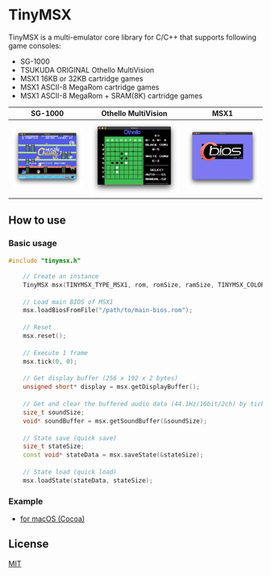 # TinyMSX

TinyMSX is a multi-emulator core library for C/C++ that supports following game consoles:

- SG-1000
- TSUKUDA ORIGINAL Othello MultiVision
- MSX1 16KB or 32KB cartridge games
- MSX1 ASCII-8 MegaRom cartridge games
- MSX1 ASCII-8 MegaRom + SRAM(8K) cartridge games

|                   SG-1000                   |             Othello MultiVision              |                  MSX1                  |
| :-----------------------------------------: | :------------------------------------------: | :------------------------------------: |
| ![SG-1000](doc/image/screenshot_sg1000.png) | ![OTHELLO](doc/image/screenshot_othello.png) | ![MSX1](doc/image/screenshot_msx1.png) |

## How to use

### Basic usage

```c++
#include "tinymsx.h"
```

```c++
    // Create an instance
    TinyMSX msx(TINYMSX_TYPE_MSX1, rom, romSize, ramSize, TINYMSX_COLOR_MODE_RGB555);

    // Load main BIOS of MSX1
    msx.loadBiosFromFile("/path/to/main-bios.rom");

    // Reset
    msx.reset();

    // Execute 1 frame
    msx.tick(0, 0);

    // Get display buffer (256 x 192 x 2 bytes)
    unsigned short* display = msx.getDisplayBuffer();

    // Get and clear the buffered audio data (44.1Hz/16bit/2ch) by tick execution.
    size_t soundSize;
    void* soundBuffer = msx.getSoundBuffer(&soundSize);

    // State save (quick save)
    size_t stateSize;
    const void* stateData = msx.saveState(&stateSize);

    // State load (quick load)
    msx.loadState(stateData, stateSize);
```

### Example

- [for macOS (Cocoa)](test/osx)

## License

[MIT](LICENSE.txt)
